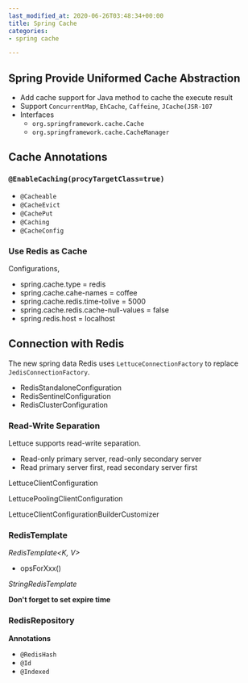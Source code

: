 ```yaml
---
last_modified_at: 2020-06-26T03:48:34+00:00
title: Spring Cache
categories:
- spring cache

---
```

## Spring Provide Uniformed Cache Abstraction

* Add cache support for Java method to cache the execute result
* Support `ConcurrentMap`, `EhCache`, `Caffeine`, `JCache(JSR-107`
* Interfaces
  * `org.springframework.cache.Cache`
  * `org.springframework.cache.CacheManager`

## Cache Annotations

### `@EnableCaching(procyTargetClass=true)`

* `@Cacheable`
* `@CacheEvict`
* `@CachePut`
* `@Caching`
* `@CacheConfig`

### Use Redis as Cache

Configurations,

* spring.cache.type = redis
* spring.cache.cahe-names = coffee
* spring.cache.redis.time-tolive = 5000
* spring.cache.redis.cache-null-values = false
* spring.redis.host = localhost

## Connection with Redis

The new spring data Redis uses `LettuceConnectionFactory` to replace `JedisConnectionFactory`.

* RedisStandaloneConfiguration
* RedisSentinelConfiguration
* RedisClusterConfiguration

### Read-Write Separation

Lettuce supports read-write separation.

* Read-only primary server, read-only secondary server
* Read primary server first, read secondary server first

LettuceClientConfiguration

LettucePoolingClientConfiguration

LettuceClientConfigurationBuilderCustomizer

### RedisTemplate

_RedisTemplate<K, V>_

* opsForXxx()

_StringRedisTemplate_

**Don't forget to set expire time**

### RedisRepository

**Annotations**

* `@RedisHash`
* `@Id`
* `@Indexed`